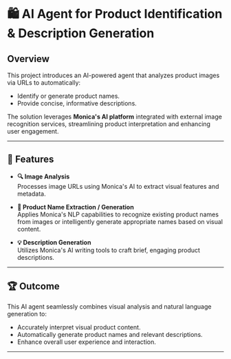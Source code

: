 # 🛍️ AI Agent for Product Identification & Description Generation

## Overview

This project introduces an AI-powered agent that analyzes product images via URLs to automatically:

- Identify or generate product names.
- Provide concise, informative descriptions.

The solution leverages **Monica's AI platform** integrated with external image recognition services, streamlining product interpretation and enhancing user engagement.

---

## 🚀 Features

- **🔍 Image Analysis**  
  Processes image URLs using Monica's AI to extract visual features and metadata.

- **📝 Product Name Extraction / Generation**  
  Applies Monica's NLP capabilities to recognize existing product names from images or intelligently generate appropriate names based on visual content.

- **💡 Description Generation**  
  Utilizes Monica's AI writing tools to craft brief, engaging product descriptions.

---

## 🏆 Outcome

This AI agent seamlessly combines visual analysis and natural language generation to:

- Accurately interpret visual product content.
- Automatically generate product names and relevant descriptions.
- Enhance overall user experience and interaction.

---
